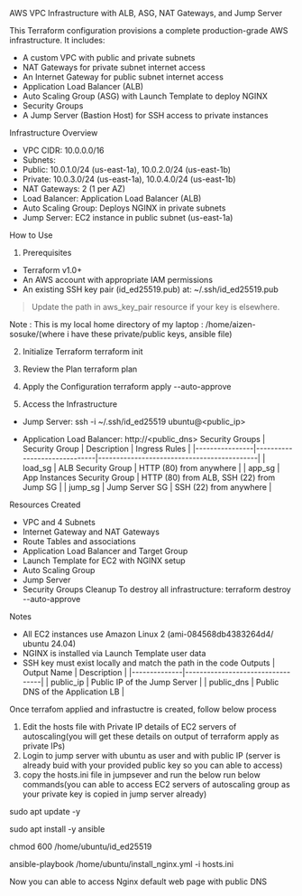 AWS VPC Infrastructure with ALB, ASG, NAT Gateways, and Jump Server

This Terraform configuration provisions a complete production-grade AWS infrastructure. It includes:

- A custom VPC with public and private subnets
- NAT Gateways for private subnet internet access
- An Internet Gateway for public subnet internet access
- Application Load Balancer (ALB)
- Auto Scaling Group (ASG) with Launch Template to deploy NGINX
- Security Groups
- A Jump Server (Bastion Host) for SSH access to private instances

Infrastructure Overview
- VPC CIDR: 10.0.0.0/16
- Subnets:
 - Public: 10.0.1.0/24 (us-east-1a), 10.0.2.0/24 (us-east-1b)
 - Private: 10.0.3.0/24 (us-east-1a), 10.0.4.0/24 (us-east-1b)
- NAT Gateways: 2 (1 per AZ)
- Load Balancer: Application Load Balancer (ALB)
- Auto Scaling Group: Deploys NGINX in private subnets
- Jump Server: EC2 instance in public subnet (us-east-1a)

How to Use
1. Prerequisites
- Terraform v1.0+
- An AWS account with appropriate IAM permissions
- An existing SSH key pair (id_ed25519.pub) at:
 ~/.ssh/id_ed25519.pub
> Update the path in aws_key_pair resource if your key is elsewhere.

Note : This is my local home directory of my laptop : /home/aizen-sosuke/(where i have these private/public keys, ansible file)

2. Initialize Terraform
terraform init

3. Review the Plan
terraform plan

4. Apply the Configuration
terraform apply --auto-approve

5. Access the Infrastructure
- Jump Server:
 ssh -i ~/.ssh/id_ed25519 ubuntu@<public_ip>

- Application Load Balancer:
 http://<public_dns>
Security Groups
| Security Group | Description | Ingress Rules |
|----------------|------------------------------|--------------------------------------------|
| load_sg | ALB Security Group | HTTP (80) from anywhere |
| app_sg | App Instances Security Group | HTTP (80) from ALB, SSH (22) from Jump SG |
| jump_sg | Jump Server SG | SSH (22) from anywhere |

Resources Created
- VPC and 4 Subnets
- Internet Gateway and NAT Gateways
- Route Tables and associations
- Application Load Balancer and Target Group
- Launch Template for EC2 with NGINX setup
- Auto Scaling Group
- Jump Server
- Security Groups
Cleanup
To destroy all infrastructure:
terraform destroy --auto-approve

Notes
- All EC2 instances use Amazon Linux 2 (ami-084568db4383264d4/ ubuntu 24.04)
- NGINX is installed via Launch Template user data
- SSH key must exist locally and match the path in the code
Outputs
| Output Name | Description |
|--------------|----------------------------------|
| public_ip | Public IP of the Jump Server |
| public_dns | Public DNS of the Application LB |

Once terrafom applied and infrastuctre is created, follow below process

1. Edit the hosts file with Private IP details of EC2 servers of autoscaling(you will get these details on output of terraform apply as private IPs)
2. Login to jump server with ubuntu as user and with public IP (server is already buid with your provided public key so you can able to access)
3. copy the hosts.ini file in jumpsever and run the below run below commands(you can able to access EC2 servers of autoscaling group as your private key is copied in jump server already)

sudo apt update -y

sudo apt install -y ansible

chmod 600 /home/ubuntu/id_ed25519

ansible-playbook /home/ubuntu/install_nginx.yml -i hosts.ini

Now you can able to access Nginx default web page with public DNS